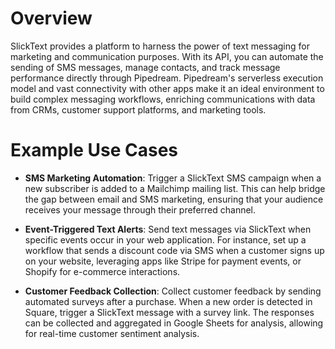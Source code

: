 # Overview

SlickText provides a platform to harness the power of text messaging for marketing and communication purposes. With its API, you can automate the sending of SMS messages, manage contacts, and track message performance directly through Pipedream. Pipedream's serverless execution model and vast connectivity with other apps make it an ideal environment to build complex messaging workflows, enriching communications with data from CRMs, customer support platforms, and marketing tools.

# Example Use Cases

- **SMS Marketing Automation**: Trigger a SlickText SMS campaign when a new subscriber is added to a Mailchimp mailing list. This can help bridge the gap between email and SMS marketing, ensuring that your audience receives your message through their preferred channel.

- **Event-Triggered Text Alerts**: Send text messages via SlickText when specific events occur in your web application. For instance, set up a workflow that sends a discount code via SMS when a customer signs up on your website, leveraging apps like Stripe for payment events, or Shopify for e-commerce interactions.

- **Customer Feedback Collection**: Collect customer feedback by sending automated surveys after a purchase. When a new order is detected in Square, trigger a SlickText message with a survey link. The responses can be collected and aggregated in Google Sheets for analysis, allowing for real-time customer sentiment analysis.
